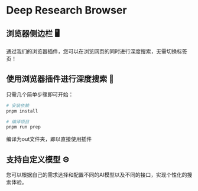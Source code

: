 # Deep Research Browser

## 浏览器侧边栏 🖥️

通过我们的浏览器插件，您可以在浏览网页的同时进行深度搜索，无需切换标签页！

## 使用浏览器插件进行深度搜索 🚀

只需几个简单步骤即可开始：

```bash
# 安装依赖
pnpm install

# 编译项目
pnpm run prep
```

编译为out文件夹，即以直接使用插件

## 支持自定义模型 ⚙️

您可以根据自己的需求选择和配置不同的AI模型以及不同的接口，实现个性化的搜索体验。
